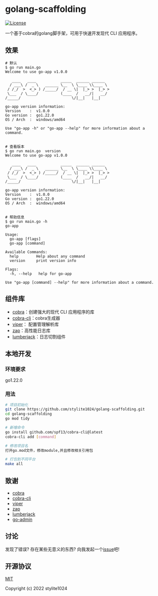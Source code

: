 # golang-scaffolding
[![License](https://img.shields.io/github/license/mashape/apistatus.svg)](https://github.com/go-admin-team/go-admin)

一个基于cobra的golang脚手架，可用于快速开发现代 CLI 应用程序。



## 效果

```shell
# 默认
$ go run main.go
Welcome to use go-app v1.0.0

   ____   ____           _____  ______ ______
  / ___\ /  _ \   ______ \__  \ \____ \\____ \
 / /_/  >  <_> ) /_____/  / __ \|  |_> >  |_> >
 \___  / \____/          (____  /   __/|   __/
/_____/                       \/|__|   |__|

go-app version information:
Version    :  v1.0.0
Go version :  go1.22.0
OS / Arch  :  windows/amd64

Use "go-app -h" or "go-app --help" for more information about a command.


# 查看版本
$ go run main.go  version
Welcome to use go-app v1.0.0

   ____   ____           _____  ______ ______
  / ___\ /  _ \   ______ \__  \ \____ \\____ \
 / /_/  >  <_> ) /_____/  / __ \|  |_> >  |_> >
 \___  / \____/          (____  /   __/|   __/
/_____/                       \/|__|   |__|

go-app version information:
Version    :  v1.0.0
Go version :  go1.22.0
OS / Arch  :  windows/amd64


# 帮助信息
$ go run main.go -h
go-app

Usage:
  go-app [flags]
  go-app [command]

Available Commands:
  help        Help about any command
  version     print version info

Flags:
  -h, --help   help for go-app

Use "go-app [command] --help" for more information about a command.
```



## 组件库

- [cobra](https://github.com/spf13/cobra)：创建强大的现代 CLI 应用程序的库
- [cobra-cli](https://github.com/spf13/cobra-cli)：cobra生成器
- [viper](https://github.com/spf13/viper)： 配置管理解析库
- [zap](https://github.com/uber-go/zap)：高性能日志库
- [lumberjack](https://github.com/natefinch/lumberjack)：日志切割组件



## 本地开发

### 环境要求

go1.22.0

### 用法

```bash
# 项目初始化
git clone https://github.com/stylite1024/golang-scaffolding.git
cd golang-scaffolding
go mod tidy

# 新增命令
go install github.com/spf13/cobra-cli@latest
cobra-cli add [command]

# 修改项目名
打开go.mod文件，修改module,并且修改相关引用包

# 打包到不同平台
make all
```



## 致谢
- [cobra](https://github.com/spf13/cobra)
- [cobra-cli](https://github.com/spf13/cobra-cli)
- [viper](https://github.com/spf13/viper)
- [zap](https://github.com/uber-go/zap)
- [lumberjack](https://github.com/natefinch/lumberjack)
- [go-admin](https://github.com/go-admin-team/go-admin)



## 讨论

发现了错误? 存在某些无意义的东西? 向我发起一个[issue](https://github.com/stylite1024/golang-scaffolding/issues)吧!




## 开源协议

[MIT](https://github.com/go-admin-team/go-admin/blob/master/LICENSE.md)

Copyright (c) 2022 stylite1024
